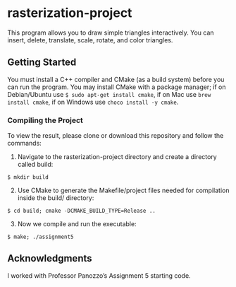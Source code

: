 # rasterization-project

This program allows you to draw simple triangles interactively. You can insert, delete, translate, scale, rotate, and color triangles.

## Getting Started

You must install a C++ compiler and CMake (as a build system) before you can run the program. You may install CMake with a package manager; if on Debian/Ubuntu use ```$ sudo apt-get install cmake```, if on Mac use ```brew install cmake```, if on Windows use ```choco install -y cmake```.

### Compiling the Project

To view the result, please clone or download this repository and follow the commands:

1. Navigate to the rasterization-project directory and create a directory called build:
  ```
  $ mkdir build
  ```
2. Use CMake to generate the Makefile/project files needed for compilation inside the build/ directory:
  ```
  $ cd build; cmake -DCMAKE_BUILD_TYPE=Release ..
  ```
3. Now we compile and run the executable: 
  ```
  $ make; ./assignment5
  ```

## Acknowledgments

I worked with Professor Panozzo’s Assignment 5 starting code.
